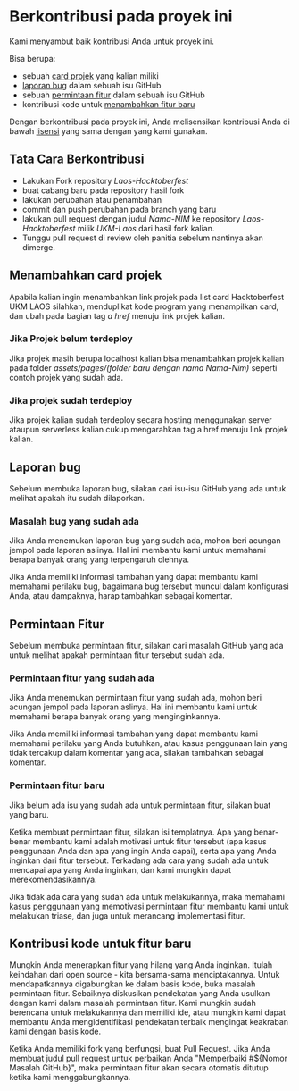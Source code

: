 # Berkontribusi pada proyek ini

Kami menyambut baik kontribusi Anda untuk proyek ini.

Bisa berupa:

* sebuah [card projek](#menambahkan-card-projek) yang kalian miliki
* [laporan bug](#laporan-bug) dalam sebuah isu GitHub
* sebuah [permintaan fitur](#permintaan-fitur) dalam sebuah isu GitHub
* kontribusi kode untuk [menambahkan fitur baru](#kontribusi-kode-untuk-fitur-baru)

Dengan berkontribusi pada proyek ini, Anda melisensikan kontribusi Anda di bawah [lisensi](#license) yang sama dengan yang kami gunakan.

## Tata Cara Berkontribusi

- Lakukan Fork repository _Laos-Hacktoberfest_
- buat cabang baru pada repository hasil fork
- lakukan perubahan atau penambahan
- commit dan push perubahan pada branch yang baru
- lakukan pull request dengan judul _Nama-NIM_ ke repository _Laos-Hacktoberfest_ milik _UKM-Laos_ dari hasil fork kalian.
- Tunggu pull request di review oleh panitia sebelum nantinya akan dimerge.

## Menambahkan card projek

Apabila kalian ingin menambahkan link projek pada list card Hacktoberfest UKM LAOS silahkan, menduplikat kode program yang menampilkan card, dan ubah pada bagian tag _a href_ menuju link projek kalian.

### Jika Projek belum terdeploy

Jika projek masih berupa localhost kalian bisa menambahkan projek kalian pada folder _assets/pages/(folder baru dengan nama Nama-Nim)_
seperti contoh projek yang sudah ada.

### Jika projek sudah terdeploy

Jika projek kalian sudah terdeploy secara hosting menggunakan server ataupun serverless kalian cukup mengarahkan tag a href menuju link projek kalian.

## Laporan bug

Sebelum membuka laporan bug, silakan cari isu-isu GitHub yang ada untuk melihat apakah itu sudah dilaporkan.

### Masalah bug yang sudah ada

Jika Anda menemukan laporan bug yang sudah ada, mohon beri acungan jempol pada laporan aslinya. Hal ini membantu kami untuk memahami berapa banyak orang yang terpengaruh olehnya.

Jika Anda memiliki informasi tambahan yang dapat membantu kami memahami perilaku bug, bagaimana bug tersebut muncul dalam konfigurasi Anda, atau dampaknya, harap tambahkan sebagai komentar.

## Permintaan Fitur

Sebelum membuka permintaan fitur, silakan cari masalah GitHub yang ada untuk melihat apakah permintaan fitur tersebut sudah ada.

### Permintaan fitur yang sudah ada

Jika Anda menemukan permintaan fitur yang sudah ada, mohon beri acungan jempol pada laporan aslinya. Hal ini membantu kami untuk memahami berapa banyak orang yang menginginkannya.

Jika Anda memiliki informasi tambahan yang dapat membantu kami memahami perilaku yang Anda butuhkan, atau kasus penggunaan lain yang tidak tercakup dalam komentar yang ada, silakan tambahkan sebagai komentar.

### Permintaan fitur baru

Jika belum ada isu yang sudah ada untuk permintaan fitur, silakan buat yang baru.

Ketika membuat permintaan fitur, silakan isi templatnya. Apa yang benar-benar membantu kami adalah motivasi untuk fitur tersebut (apa kasus penggunaan Anda dan apa yang ingin Anda capai), serta apa yang Anda inginkan dari fitur tersebut. Terkadang ada cara yang sudah ada untuk mencapai apa yang Anda inginkan, dan kami mungkin dapat merekomendasikannya. 

Jika tidak ada cara yang sudah ada untuk melakukannya, maka memahami kasus penggunaan yang memotivasi permintaan fitur membantu kami untuk melakukan triase, dan juga untuk merancang implementasi fitur.  

## Kontribusi kode untuk fitur baru

Mungkin Anda menerapkan fitur yang hilang yang Anda inginkan. Itulah keindahan dari open source - kita bersama-sama menciptakannya. Untuk mendapatkannya digabungkan ke dalam basis kode, buka masalah permintaan fitur. Sebaiknya diskusikan pendekatan yang Anda usulkan dengan kami dalam masalah permintaan fitur. Kami mungkin sudah berencana untuk melakukannya dan memiliki ide, atau mungkin kami dapat membantu Anda mengidentifikasi pendekatan terbaik mengingat keakraban kami dengan basis kode.

Ketika Anda memiliki fork yang berfungsi, buat Pull Request. Jika Anda membuat judul pull request untuk perbaikan Anda "Memperbaiki #${Nomor Masalah GitHub}", maka permintaan fitur akan secara otomatis ditutup ketika kami menggabungkannya.

